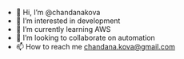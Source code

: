 - 👋 Hi, I’m @chandanakova
- 👀 I’m interested in development
- 🌱 I’m currently learning AWS
- 💞️ I’m looking to collaborate on automation
- 📫 How to reach me chandana.kova@gmail.com

<!---
chandanakova/chandanakova is a ✨ special ✨ repository because its `README.md` (this file) appears on your GitHub profile.
You can click the Preview link to take a look at your changes.
--->
